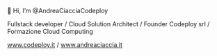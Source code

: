 👋 Hi, I’m @AndreaCiacciaCodeploy

Fullstack developer / Cloud Solution Architect / Founder Codeploy srl / Formazione Cloud Computing

www.codeploy.it / www.andreaciaccia.it

<!---
AndreaCiacciaCodeploy/AndreaCiacciaCodeploy is a ✨ special ✨ repository because its `README.md` (this file) appears on your GitHub profile.
You can click the Preview link to take a look at your changes.
--->
